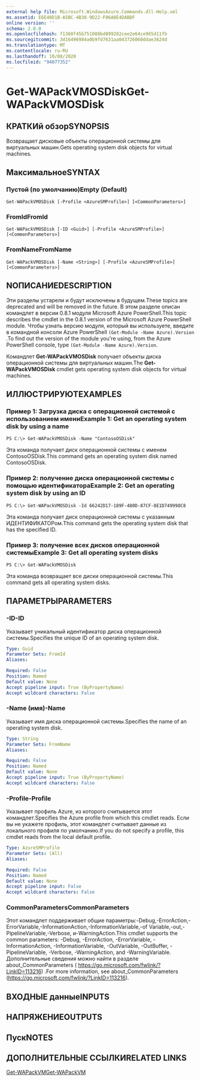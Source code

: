 ```yaml
---
external help file: Microsoft.WindowsAzure.Commands.dll-Help.xml
ms.assetid: E6E40D1B-A5BC-4B38-9D22-F06A8E4DABDF
online version: ''
schema: 2.0.0
ms.openlocfilehash: f1360f45b751088bd899282cee2e64ce965d11fb
ms.sourcegitcommit: 3d16496984a0b9fd7631aa043726060ddae3624d
ms.translationtype: MT
ms.contentlocale: ru-RU
ms.lasthandoff: 10/08/2020
ms.locfileid: "94077352"
---
```

# <span data-ttu-id="13d20-101">Get-WAPackVMOSDisk</span><span class="sxs-lookup"><span data-stu-id="13d20-101">Get-WAPackVMOSDisk</span></span>

## <span data-ttu-id="13d20-102">КРАТКИй обзор</span><span class="sxs-lookup"><span data-stu-id="13d20-102">SYNOPSIS</span></span>
<span data-ttu-id="13d20-103">Возвращает дисковые объекты операционной системы для виртуальных машин.</span><span class="sxs-lookup"><span data-stu-id="13d20-103">Gets operating system disk objects for virtual machines.</span></span>

## <span data-ttu-id="13d20-104">Максимальное</span><span class="sxs-lookup"><span data-stu-id="13d20-104">SYNTAX</span></span>

### <span data-ttu-id="13d20-105">Пустой (по умолчанию)</span><span class="sxs-lookup"><span data-stu-id="13d20-105">Empty (Default)</span></span>
```
Get-WAPackVMOSDisk [-Profile <AzureSMProfile>] [<CommonParameters>]
```

### <span data-ttu-id="13d20-106">FromId</span><span class="sxs-lookup"><span data-stu-id="13d20-106">FromId</span></span>
```
Get-WAPackVMOSDisk [-ID <Guid>] [-Profile <AzureSMProfile>] [<CommonParameters>]
```

### <span data-ttu-id="13d20-107">FromName</span><span class="sxs-lookup"><span data-stu-id="13d20-107">FromName</span></span>
```
Get-WAPackVMOSDisk [-Name <String>] [-Profile <AzureSMProfile>] [<CommonParameters>]
```

## <span data-ttu-id="13d20-108">NОПИСАНИЕ</span><span class="sxs-lookup"><span data-stu-id="13d20-108">DESCRIPTION</span></span>
<span data-ttu-id="13d20-109">Эти разделы устарели и будут исключены в будущем.</span><span class="sxs-lookup"><span data-stu-id="13d20-109">These topics are deprecated and will be removed in the future.</span></span>
<span data-ttu-id="13d20-110">В этом разделе описан командлет в версии 0.8.1 модуля Microsoft Azure PowerShell.</span><span class="sxs-lookup"><span data-stu-id="13d20-110">This topic describes the cmdlet in the 0.8.1 version of the Microsoft Azure PowerShell module.</span></span>
<span data-ttu-id="13d20-111">Чтобы узнать версию модуля, который вы используете, введите в командной консоли Azure PowerShell `(Get-Module -Name Azure).Version` .</span><span class="sxs-lookup"><span data-stu-id="13d20-111">To find out the version of the module you're using, from the Azure PowerShell console, type `(Get-Module -Name Azure).Version`.</span></span>

<span data-ttu-id="13d20-112">Командлет **Get-WAPackVMOSDisk** получает объекты диска операционной системы для виртуальных машин.</span><span class="sxs-lookup"><span data-stu-id="13d20-112">The **Get-WAPackVMOSDisk** cmdlet gets operating system disk objects for virtual machines.</span></span>

## <span data-ttu-id="13d20-113">ИЛЛЮСТРИРУЮТ</span><span class="sxs-lookup"><span data-stu-id="13d20-113">EXAMPLES</span></span>

### <span data-ttu-id="13d20-114">Пример 1: Загрузка диска с операционной системой с использованием имени</span><span class="sxs-lookup"><span data-stu-id="13d20-114">Example 1: Get an operating system disk by using a name</span></span>
```
PS C:\> Get-WAPackVMOSDisk -Name "ContosoOSDisk"
```

<span data-ttu-id="13d20-115">Эта команда получает диск операционной системы с именем ContosoOSDisk.</span><span class="sxs-lookup"><span data-stu-id="13d20-115">This command gets an operating system disk named ContosoOSDisk.</span></span>

### <span data-ttu-id="13d20-116">Пример 2: получение диска операционной системы с помощью идентификатора</span><span class="sxs-lookup"><span data-stu-id="13d20-116">Example 2: Get an operating system disk by using an ID</span></span>
```
PS C:\> Get-WAPackVMOSDisk -Id 66242D17-189F-480D-87CF-8E1D749998C8
```

<span data-ttu-id="13d20-117">Эта команда получает диск операционной системы с указанным ИДЕНТИФИКАТОРом.</span><span class="sxs-lookup"><span data-stu-id="13d20-117">This command gets the operating system disk that has the specified ID.</span></span>

### <span data-ttu-id="13d20-118">Пример 3: получение всех дисков операционной системы</span><span class="sxs-lookup"><span data-stu-id="13d20-118">Example 3: Get all operating system disks</span></span>
```
PS C:\> Get-WAPackVMOSDisk
```

<span data-ttu-id="13d20-119">Эта команда возвращает все диски операционной системы.</span><span class="sxs-lookup"><span data-stu-id="13d20-119">This command gets all operating system disks.</span></span>

## <span data-ttu-id="13d20-120">ПАРАМЕТРЫ</span><span class="sxs-lookup"><span data-stu-id="13d20-120">PARAMETERS</span></span>

### <span data-ttu-id="13d20-121">-ID</span><span class="sxs-lookup"><span data-stu-id="13d20-121">-ID</span></span>
<span data-ttu-id="13d20-122">Указывает уникальный идентификатор диска операционной системы.</span><span class="sxs-lookup"><span data-stu-id="13d20-122">Specifies the unique ID of an operating system disk.</span></span>

```yaml
Type: Guid
Parameter Sets: FromId
Aliases:

Required: False
Position: Named
Default value: None
Accept pipeline input: True (ByPropertyName)
Accept wildcard characters: False
```

### <span data-ttu-id="13d20-123">-Name (имя)</span><span class="sxs-lookup"><span data-stu-id="13d20-123">-Name</span></span>
<span data-ttu-id="13d20-124">Указывает имя диска операционной системы.</span><span class="sxs-lookup"><span data-stu-id="13d20-124">Specifies the name of an operating system disk.</span></span>

```yaml
Type: String
Parameter Sets: FromName
Aliases:

Required: False
Position: Named
Default value: None
Accept pipeline input: True (ByPropertyName)
Accept wildcard characters: False
```

### <span data-ttu-id="13d20-125">-Profile</span><span class="sxs-lookup"><span data-stu-id="13d20-125">-Profile</span></span>
<span data-ttu-id="13d20-126">Указывает профиль Azure, из которого считывается этот командлет.</span><span class="sxs-lookup"><span data-stu-id="13d20-126">Specifies the Azure profile from which this cmdlet reads.</span></span>
<span data-ttu-id="13d20-127">Если вы не укажете профиль, этот командлет считывает данные из локального профиля по умолчанию.</span><span class="sxs-lookup"><span data-stu-id="13d20-127">If you do not specify a profile, this cmdlet reads from the local default profile.</span></span>

```yaml
Type: AzureSMProfile
Parameter Sets: (All)
Aliases:

Required: False
Position: Named
Default value: None
Accept pipeline input: False
Accept wildcard characters: False
```

### <span data-ttu-id="13d20-128">CommonParameters</span><span class="sxs-lookup"><span data-stu-id="13d20-128">CommonParameters</span></span>
<span data-ttu-id="13d20-129">Этот командлет поддерживает общие параметры:-Debug,-ErrorAction,-ErrorVariable,-InformationAction,-InformationVariable,-of Variable,-out,-PipelineVariable,-Verbose, и-WarningAction.</span><span class="sxs-lookup"><span data-stu-id="13d20-129">This cmdlet supports the common parameters: -Debug, -ErrorAction, -ErrorVariable, -InformationAction, -InformationVariable, -OutVariable, -OutBuffer, -PipelineVariable, -Verbose, -WarningAction, and -WarningVariable.</span></span> <span data-ttu-id="13d20-130">Дополнительные сведения можно найти в разделе about_CommonParameters ( https://go.microsoft.com/fwlink/?LinkID=113216) .</span><span class="sxs-lookup"><span data-stu-id="13d20-130">For more information, see about_CommonParameters (https://go.microsoft.com/fwlink/?LinkID=113216).</span></span>

## <span data-ttu-id="13d20-131">ВХОДНЫЕ данные</span><span class="sxs-lookup"><span data-stu-id="13d20-131">INPUTS</span></span>

## <span data-ttu-id="13d20-132">НАПРЯЖЕНИЕ</span><span class="sxs-lookup"><span data-stu-id="13d20-132">OUTPUTS</span></span>

## <span data-ttu-id="13d20-133">Пуск</span><span class="sxs-lookup"><span data-stu-id="13d20-133">NOTES</span></span>

## <span data-ttu-id="13d20-134">ДОПОЛНИТЕЛЬНЫЕ ССЫЛКИ</span><span class="sxs-lookup"><span data-stu-id="13d20-134">RELATED LINKS</span></span>

[<span data-ttu-id="13d20-135">Get-WAPackVM</span><span class="sxs-lookup"><span data-stu-id="13d20-135">Get-WAPackVM</span></span>](./Get-WAPackVM.md)


